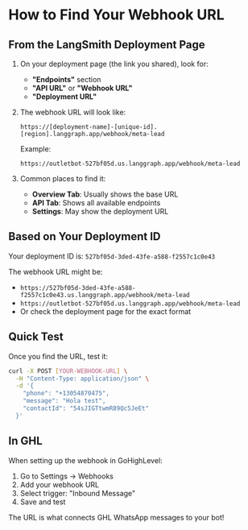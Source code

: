 # How to Find Your Webhook URL

## From the LangSmith Deployment Page

1. On your deployment page (the link you shared), look for:
   - **"Endpoints"** section
   - **"API URL"** or **"Webhook URL"**
   - **"Deployment URL"**

2. The webhook URL will look like:
   ```
   https://[deployment-name]-[unique-id].[region].langgraph.app/webhook/meta-lead
   ```
   
   Example:
   ```
   https://outletbot-527bf05d.us.langgraph.app/webhook/meta-lead
   ```

3. Common places to find it:
   - **Overview Tab**: Usually shows the base URL
   - **API Tab**: Shows all available endpoints
   - **Settings**: May show the deployment URL

## Based on Your Deployment ID

Your deployment ID is: `527bf05d-3ded-43fe-a588-f2557c1c0e43`

The webhook URL might be:
- `https://527bf05d-3ded-43fe-a588-f2557c1c0e43.us.langgraph.app/webhook/meta-lead`
- `https://outletbot-527bf05d.us.langgraph.app/webhook/meta-lead`
- Or check the deployment page for the exact format

## Quick Test

Once you find the URL, test it:

```bash
curl -X POST [YOUR-WEBHOOK-URL] \
  -H "Content-Type: application/json" \
  -d '{
    "phone": "+13054870475",
    "message": "Hola test",
    "contactId": "54sJIGTtwmR89Qc5JeEt"
  }'
```

## In GHL

When setting up the webhook in GoHighLevel:
1. Go to Settings → Webhooks
2. Add your webhook URL
3. Select trigger: "Inbound Message"
4. Save and test

The URL is what connects GHL WhatsApp messages to your bot!